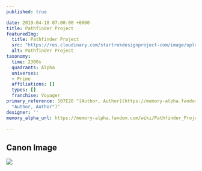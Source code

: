 ```yaml
---
published: true

date: 2019-04-18 07:00:00 +0000
title: Pathfinder Project
featuredImg:
  title: Pathfinder Project
  src: "https://res.cloudinary.com/startrekdesignproject-com/image/upload/v1555631114/PathfinderProject.png"
  alt: Pathfinder Project
taxonomy:
  time: 2300s
  quadrants: Alpha
  universes:
  - Prime
  affiliations: []
  types: []
  franchise: Voyager
primary_reference: S07E20 "[Author, Author](https://memory-alpha.fandom.com/wiki/Author,_Author
  "Author, Author")"
designer: ''
memory_alpha_url: https://memory-alpha.fandom.com/wiki/Pathfinder_Project

---
```

## Canon Image

![](https://res.cloudinary.com/startrekdesignproject-com/image/upload/v1555631114/PathfinderProject1.jpg)